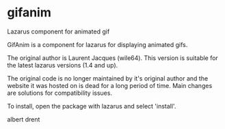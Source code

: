# gifanim
Lazarus component for animated gif

GifAnim is a component for lazarus for displaying animated gifs. 

The original author is Laurent Jacques (wile64). 
This version is suitable for the latest lazarus versions (1.4 and up).

The original code is no longer maintained by it's original author and the website it was hosted on is dead for a long period of time. 
Main changes are solutions for compatibility issues.

To install, open the package with lazarus and select 'install'.

albert drent

